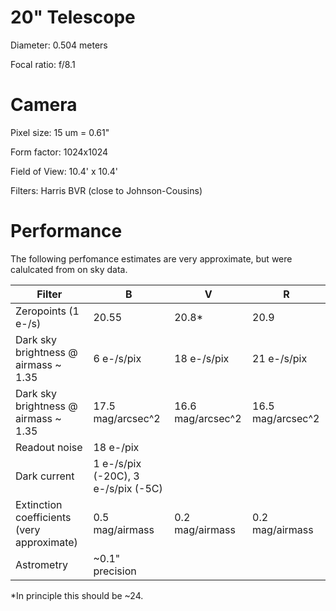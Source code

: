 # 20" Telescope

Diameter: 0.504 meters

Focal ratio: f/8.1

# Camera

Pixel size: 15 um = 0.61"

Form factor: 1024x1024

Field of View: 10.4' x 10.4'

Filters: Harris BVR (close to Johnson-Cousins)

# Performance

The following perfomance estimates are very approximate, but were calulcated from on sky data.

|Filter|B|V|R
|-|-|-|-
|Zeropoints (1 e-/s) | 20.55 | 20.8* | 20.9 
|Dark sky brightness @ airmass ~ 1.35 | 6 e-/s/pix | 18 e-/s/pix | 21 e-/s/pix 
|Dark sky brightness @ airmass ~ 1.35 | 17.5 mag/arcsec^2 | 16.6 mag/arcsec^2 | 16.5 mag/arcsec^2 
|Readout noise | 18 e-/pix ||
|Dark current  | 1 e-/s/pix (-20C), 3 e-/s/pix (-5C) ||
|Extinction coefficients (very approximate) | 0.5 mag/airmass | 0.2 mag/airmass | 0.2 mag/airmass 
|Astrometry  | ~0.1" precision ||

*In principle this should be ~24.




